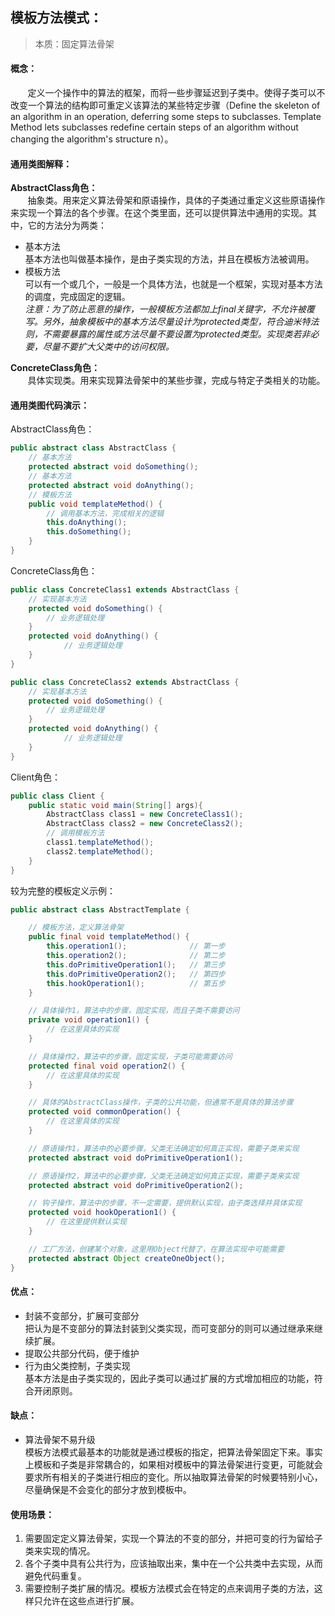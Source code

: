 ## 模板方法模式：  
>本质：固定算法骨架  
#### 概念：  
&nbsp;&nbsp;&nbsp;&nbsp;&nbsp;&nbsp;&nbsp;定义一个操作中的算法的框架，而将一些步骤延迟到子类中。使得子类可以不改变一个算法的结构即可重定义该算法的某些特定步骤（Define the skeleton of an algorithm in an operation, deferring some steps to subclasses. Template Method lets subclasses redefine certain steps of an algorithm without changing the algorithm's structure n）。    
#### 通用类图解释：  
**AbstractClass角色：**  
&nbsp;&nbsp;&nbsp;&nbsp;&nbsp;&nbsp;&nbsp;抽象类。用来定义算法骨架和原语操作，具体的子类通过重定义这些原语操作来实现一个算法的各个步骤。在这个类里面，还可以提供算法中通用的实现。其中，它的方法分为两类：  
* 基本方法  
基本方法也叫做基本操作，是由子类实现的方法，并且在模板方法被调用。  
* 模板方法  
可以有一个或几个，一般是一个具体方法，也就是一个框架，实现对基本方法的调度，完成固定的逻辑。  
_注意：为了防止恶意的操作，一般模板方法都加上final关键字，不允许被覆写。另外，抽象模板中的基本方法尽量设计为protected类型，符合迪米特法则，不需要暴露的属性或方法尽量不要设置为protected类型。实现类若非必要，尽量不要扩大父类中的访问权限。_  

**ConcreteClass角色：**  
&nbsp;&nbsp;&nbsp;&nbsp;&nbsp;&nbsp;&nbsp;具体实现类。用来实现算法骨架中的某些步骤，完成与特定子类相关的功能。  
#### 通用类图代码演示：  
AbstractClass角色：
```java
public abstract class AbstractClass {
    // 基本方法
    protected abstract void doSomething();
    // 基本方法
    protected abstract void doAnything();
    // 模板方法
    public void templateMethod() {
        // 调用基本方法，完成相关的逻辑
        this.doAnything();
        this.doSomething();
    }
}
```
ConcreteClass角色：
```java
public class ConcreteClass1 extends AbstractClass {
    // 实现基本方法
    protected void doSomething() {
        // 业务逻辑处理
    }
    protected void doAnything() {
            // 业务逻辑处理
    }
}

public class ConcreteClass2 extends AbstractClass {
    // 实现基本方法
    protected void doSomething() {
        // 业务逻辑处理
    }
    protected void doAnything() {
            // 业务逻辑处理
    }
}
```
Client角色：
```java
public class Client {
    public static void main(String[] args){
        AbstractClass class1 = new ConcreteClass1();
        AbstractClass class2 = new ConcreteClass2();
        // 调用模板方法
        class1.templateMethod();
        class2.templateMethod();
    }
}
```
较为完整的模板定义示例：
```java
public abstract class AbstractTemplate {

    // 模板方法，定义算法骨架
    public final void templateMethod() {
        this.operation1();              // 第一步
        this.operation2();              // 第二步
        this.doPrimitiveOperation1();   // 第三步
        this.doPrimitiveOperation2();   // 第四步
        this.hookOperation1();          // 第五步
    }

    // 具体操作1，算法中的步骤，固定实现，而且子类不需要访问
    private void operation1() {
        // 在这里具体的实现
    }

    // 具体操作2，算法中的步骤，固定实现，子类可能需要访问
    protected final void operation2() {
        // 在这里具体的实现
    }

    // 具体的AbstractClass操作，子类的公共功能，但通常不是具体的算法步骤
    protected void commonOperation() {
        // 在这里具体的实现
    }

    // 原语操作1，算法中的必要步骤，父类无法确定如何真正实现，需要子类来实现
    protected abstract void doPrimitiveOperation1();

    // 原语操作2，算法中的必要步骤，父类无法确定如何真正实现，需要子类来实现
    protected abstract void doPrimitiveOperation2();

    // 钩子操作，算法中的步骤，不一定需要，提供默认实现，由子类选择并具体实现
    protected void hookOperation1() {
        // 在这里提供默认实现
    }

    // 工厂方法，创建某个对象，这里用Object代替了，在算法实现中可能需要
    protected abstract Object createOneObject();
}
```
#### 优点：
* 封装不变部分，扩展可变部分  
把认为是不变部分的算法封装到父类实现，而可变部分的则可以通过继承来继续扩展。  
* 提取公共部分代码，便于维护  
* 行为由父类控制，子类实现  
基本方法是由子类实现的，因此子类可以通过扩展的方式增加相应的功能，符合开闭原则。  
#### 缺点：  
* 算法骨架不易升级    
模板方法模式最基本的功能就是通过模板的指定，把算法骨架固定下来。事实上模板和子类是非常耦合的，如果相对模板中的算法骨架进行变更，可能就会要求所有相关的子类进行相应的变化。所以抽取算法骨架的时候要特别小心，尽量确保是不会变化的部分才放到模板中。  
#### 使用场景：  
1. 需要固定定义算法骨架，实现一个算法的不变的部分，并把可变的行为留给子类来实现的情况。  
2. 各个子类中具有公共行为，应该抽取出来，集中在一个公共类中去实现，从而避免代码重复。  
2. 需要控制子类扩展的情况。模板方法模式会在特定的点来调用子类的方法，这样只允许在这些点进行扩展。  
